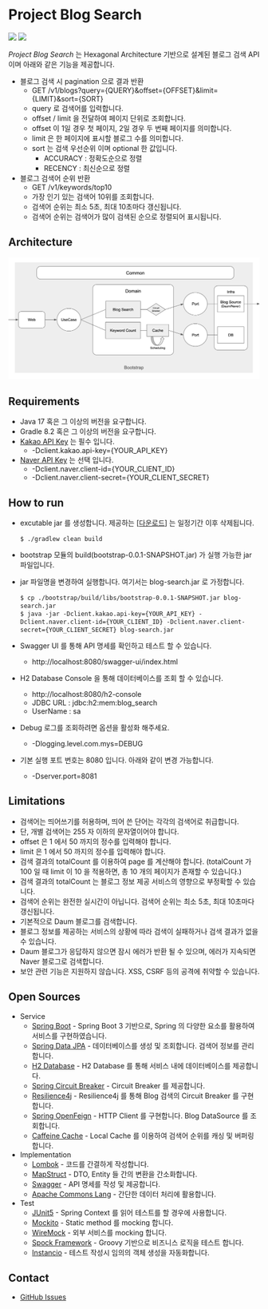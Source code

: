 # Project Blog Search

<a href="https://github.com/mystria/project-blog-search"><img src="https://img.shields.io/github/stars/mystria/project-blog-search.svg?style=social" /></a>
<a href="https://github.com/mystria/project-blog-search/pulse"><img src="https://img.shields.io/github/commit-activity/m/mystria/project-blog-search.svg?label=commits" /></a>

_Project Blog Search_ 는 Hexagonal Architecture 기반으로 설계된 블로그 검색 API 이며 아래와 같은 기능을 제공합니다.  

- 블로그 검색 시 pagination 으로 결과 반환
  - GET /v1/blogs?query={QUERY}&offset={OFFSET}&limit={LIMIT}&sort={SORT}
  - query 로 검색어를 입력합니다.
  - offset / limit 을 전달하여 페이지 단위로 조회합니다.
  - offset 이 1일 경우 첫 페이지, 2일 경우 두 번째 페이지를 의미합니다.
  - limit 은 한 페이지에 표시할 블로그 수를 의미합니다.
  - sort 는 검색 우선순위 이며 optional 한 값입니다.
    - ACCURACY : 정확도순으로 정렬
    - RECENCY : 최신순으로 정렬
- 블로그 검색어 순위 반환
  - GET /v1/keywords/top10 
  - 가장 인기 있는 검색어 10위를 조회합니다.
  - 검색어 순위는 최소 5초, 최대 10초마다 갱신됩니다.
  - 검색어 순위는 검색어가 많이 검색된 순으로 정렬되어 표시됩니다.

## Architecture

![Architecture Blog Search](./architecture_blog_search.png)

## Requirements

- Java 17 혹은 그 이상의 버전을 요구합니다.
- Gradle 8.2 혹은 그 이상의 버전을 요구합니다.
- [Kakao API Key](https://developers.kakao.com/) 는 필수 입니다.
  - -Dclient.kakao.api-key={YOUR_API_KEY}
- [Naver API Key](https://developers.naver.com/main/) 는 선택 입니다.
  - -Dclient.naver.client-id={YOUR_CLIENT_ID}
  - -Dclient.naver.client-secret={YOUR_CLIENT_SECRET}

## How to run

- excutable jar 를 생성합니다. 제공하는 [[다운로드](http://naver.me/xoYt9iQ5)] 는 일정기간 이후 삭제됩니다.

      $ ./gradlew clean build

- bootstrap 모듈의 build(bootstrap-0.0.1-SNAPSHOT.jar) 가 실행 가능한 jar 파일입니다.
- jar 파일명을 변경하여 실행합니다. 여기서는 blog-search.jar 로 가정합니다.

      $ cp ./bootstrap/build/libs/bootstrap-0.0.1-SNAPSHOT.jar blog-search.jar
      $ java -jar -Dclient.kakao.api-key={YOUR_API_KEY} -Dclient.naver.client-id={YOUR_CLIENT_ID} -Dclient.naver.client-secret={YOUR_CLIENT_SECRET} blog-search.jar

- Swagger UI 를 통해 API 명세를 확인하고 테스트 할 수 있습니다.
  - http://localhost:8080/swagger-ui/index.html
- H2 Database Console 을 통해 데이터베이스를 조회 할 수 있습니다.
  - http://localhost:8080/h2-console
  - JDBC URL : jdbc:h2:mem:blog_search
  - UserName : sa
- Debug 로그를 조회하려면 옵션을 활성화 해주세요.
  - -Dlogging.level.com.mys=DEBUG
- 기본 실행 포트 번호는 8080 입니다. 아래와 같이 변경 가능합니다.
  - -Dserver.port=8081

## Limitations

- 검색어는 띄어쓰기를 허용하며, 띄어 쓴 단어는 각각의 검색어로 취급합니다.
- 단, 개별 검색어는 255 자 이하의 문자열이어야 합니다.
- offset 은 1 에서 50 까지의 정수를 입력해야 합니다.
- limit 은 1 에서 50 까지의 정수를 입력해야 합니다.
- 검색 결과의 totalCount 를 이용하여 page 를 계산해야 합니다. (totalCount 가 100 일 때 limit 이 10 을 적용하면, 총 10 개의 페이지가 존재할 수 있습니다.)
- 검색 결과의 totalCount 는 블로그 정보 제공 서비스의 영향으로 부정확할 수 있습니다.
- 검색어 순위는 완전한 실시간이 아닙니다. 검색어 순위는 최소 5초, 최대 10초마다 갱신됩니다.
- 기본적으로 Daum 블로그를 검색합니다.
- 블로그 정보를 제공하는 서비스의 상황에 따라 검색이 실패하거나 검색 결과가 없을 수 있습니다.
- Daum 블로그가 응답하지 않으면 잠시 에러가 반환 될 수 있으며, 에러가 지속되면 Naver 블로그로 검색합니다.
- 보안 관련 기능은 지원하지 않습니다. XSS, CSRF 등의 공격에 취약할 수 있습니다.

## Open Sources

- Service
  - [Spring Boot](https://spring.io/projects/spring-boot) - Spring Boot 3 기반으로, Spring 의 다양한 요소를 활용하여 서비스를 구현하였습니다.
  - [Spring Data JPA](https://spring.io/projects/spring-data-jpa) - 데이터베이스를 생성 및 조회합니다. 검색어 정보를 관리합니다.
  - [H2 Database](https://www.h2database.com/html/main.html) - H2 Database 를 통해 서비스 내에 데이터베이스를 제공합니다.
  - [Spring Circuit Breaker](https://spring.io/projects/spring-cloud-circuitbreaker) - Circuit Breaker 를 제공합니다.
  - [Resilience4j](https://resilience4j.readme.io/) - Resilience4j 를 통해 Blog 검색의 Circuit Breaker 를 구현합니다.
  - [Spring OpenFeign](https://spring.io/projects/spring-cloud-openfeign) - HTTP Client 를 구현합니다. Blog DataSource 를 조회합니다.
  - [Caffeine Cache](https://github.com/ben-manes/caffeine) - Local Cache 를 이용하여 검색어 순위를 캐싱 및 버퍼링 합니다.
- Implementation
  - [Lombok](https://projectlombok.org/) - 코드를 간결하게 작성합니다.
  - [MapStruct](https://mapstruct.org/) - DTO, Entity 들 간의 변환을 간소화합니다.
  - [Swagger](https://swagger.io/) - API 명세를 작성 및 제공합니다.
  - [Apache Commons Lang](https://commons.apache.org/proper/commons-lang/) - 간단한 데이터 처리에 활용합니다.
- Test
  - [JUnit5](https://junit.org/junit5/) - Spring Context 를 읽어 테스트를 할 경우에 사용합니다.
  - [Mockito](https://site.mockito.org/) - Static method 를 mocking 합니다.
  - [WireMock](http://wiremock.org/) - 외부 서비스를 mocking 합니다.
  - [Spock Framework](https://spockframework.org/) - Groovy 기반으로 비즈니스 로직을 테스트 합니다.
  - [Instancio](https://www.instancio.org/) - 테스트 작성시 임의의 객체 생성을 자동화합니다.

## Contact

- [GitHub Issues](https://github.com/mystria/project-blog-search/issues)
